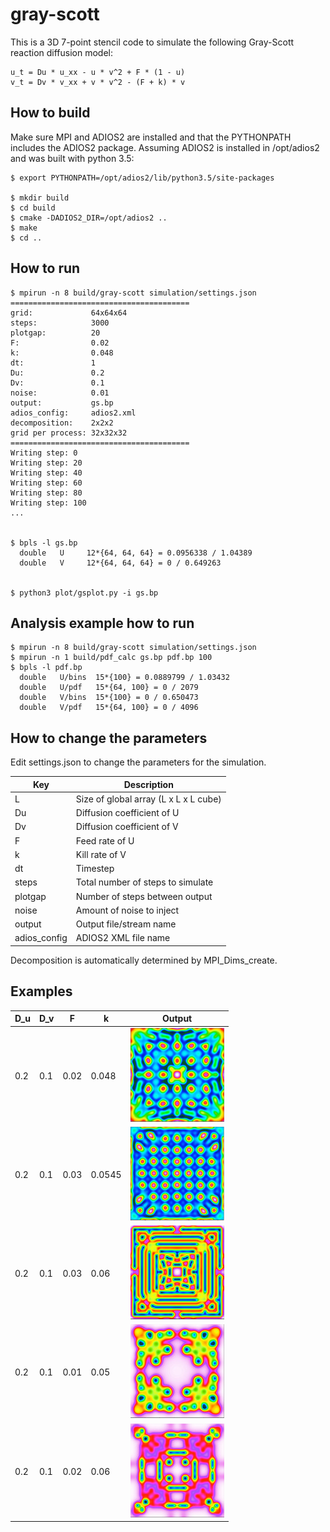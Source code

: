 # gray-scott

This is a 3D 7-point stencil code to simulate the following Gray-Scott
reaction diffusion model:

```
u_t = Du * u_xx - u * v^2 + F * (1 - u)
v_t = Dv * v_xx + v * v^2 - (F + k) * v
```

## How to build

Make sure MPI and ADIOS2 are installed and that the PYTHONPATH includes the ADIOS2 package.
Assuming ADIOS2 is installed in /opt/adios2 and was built with python 3.5:

```
$ export PYTHONPATH=/opt/adios2/lib/python3.5/site-packages

$ mkdir build
$ cd build
$ cmake -DADIOS2_DIR=/opt/adios2 ..
$ make
$ cd ..
```

## How to run

```
$ mpirun -n 8 build/gray-scott simulation/settings.json
========================================
grid:             64x64x64
steps:            3000
plotgap:          20
F:                0.02
k:                0.048
dt:               1
Du:               0.2
Dv:               0.1
noise:            0.01
output:           gs.bp
adios_config:     adios2.xml
decomposition:    2x2x2
grid per process: 32x32x32
========================================
Writing step: 0
Writing step: 20
Writing step: 40
Writing step: 60
Writing step: 80
Writing step: 100
...


$ bpls -l gs.bp
  double   U     12*{64, 64, 64} = 0.0956338 / 1.04389
  double   V     12*{64, 64, 64} = 0 / 0.649263


$ python3 plot/gsplot.py -i gs.bp

```

## Analysis example how to run

```
$ mpirun -n 8 build/gray-scott simulation/settings.json
$ mpirun -n 1 build/pdf_calc gs.bp pdf.bp 100 
$ bpls -l pdf.bp
  double   U/bins  15*{100} = 0.0889799 / 1.03432
  double   U/pdf   15*{64, 100} = 0 / 2079
  double   V/bins  15*{100} = 0 / 0.650473
  double   V/pdf   15*{64, 100} = 0 / 4096
```

## How to change the parameters

Edit settings.json to change the parameters for the simulation.

| Key           | Description                           |
| ------------- | ------------------------------------- |
| L             | Size of global array (L x L x L cube) |
| Du            | Diffusion coefficient of U            |
| Dv            | Diffusion coefficient of V            |
| F             | Feed rate of U                        |
| k             | Kill rate of V                        |
| dt            | Timestep                              |
| steps         | Total number of steps to simulate     |
| plotgap       | Number of steps between output        |
| noise         | Amount of noise to inject             |
| output        | Output file/stream name               |
| adios_config  | ADIOS2 XML file name                  |

Decomposition is automatically determined by MPI_Dims_create.

## Examples

| D_u | D_v | F    | k      | Output
| ----|-----|------|------- | -------------------------- |
| 0.2 | 0.1 | 0.02 | 0.048  | ![](img/example1.jpg?raw=true) |
| 0.2 | 0.1 | 0.03 | 0.0545 | ![](img/example2.jpg?raw=true) |
| 0.2 | 0.1 | 0.03 | 0.06   | ![](img/example3.jpg?raw=true) |
| 0.2 | 0.1 | 0.01 | 0.05   | ![](img/example4.jpg?raw=true) |
| 0.2 | 0.1 | 0.02 | 0.06   | ![](img/example5.jpg?raw=true) |
